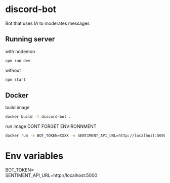 # discord-bot
Bot that uses IA to moderates messages

## Running server 
with nodemon
```sh
npm run dev
```
without
```sh
npm start
```

## Docker 

build image
```sh
docker build -t discord-bot .
```
run image DONT FORGET ENVIRONNMENT
```sh
docker run -e BOT_TOKEN=XXXX -e SENTIMENT_API_URL=http://localhost:5000 discord-bot
```


# Env variables
BOT_TOKEN=  
SENTIMENT_API_URL=http://localhost:5000 
